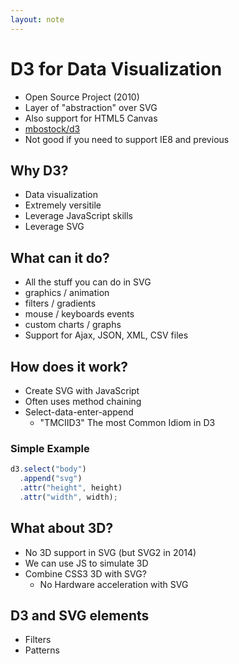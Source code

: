 ```yaml
---
layout: note
---
```


D3 for Data Visualization
==================

* Open Source Project (2010)
* Layer of "abstraction" over SVG
* Also support for HTML5 Canvas
* [mbostock/d3](http://github.com/mbostock/d3)
* Not good if you need to support IE8 and previous

Why D3?
----------

* Data visualization
* Extremely versitile
* Leverage JavaScript skills
* Leverage SVG

What can it do?
------------------
* All the stuff you can do in SVG
* graphics / animation
* filters / gradients
* mouse / keyboards events
* custom charts / graphs
* Support for Ajax, JSON, XML, CSV files

How does it work?
--------------------
* Create SVG with JavaScript
* Often uses method chaining
* Select-data-enter-append
  * "TMCIID3" The most Common Idiom in D3

### Simple Example

``` javascript
d3.select("body")
  .append("svg")
  .attr("height", height)
  .attr("width", width);
```

What about 3D?
-------------------
* No 3D support in SVG (but SVG2 in 2014)
* We can use JS to simulate 3D
* Combine CSS3 3D with SVG?
  * No Hardware acceleration with SVG

D3 and SVG elements
-------------------------
* Filters
* Patterns
